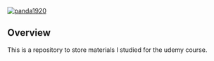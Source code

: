 [![panda1920](https://circleci.com/gh/panda1920/pathfinding-visualizer.svg?style=shield)](https://app.circleci.com/pipelines/github/panda1920/pathfinding-visualizer)

## Overview
This is a repository to store materials I studied for the udemy course.
